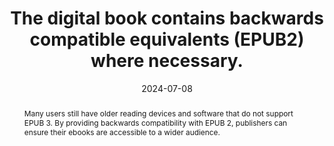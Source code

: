 ---
N: 
Rubrique: 
title: The digital book contains backwards compatible equivalents (EPUB2) where necessary.
abstract: "Many users still have older reading devices and software that do not support EPUB 3. By providing backwards compatibility with EPUB 2, publishers can ensure their ebooks are accessible to a wider audience."
categories: ["backwards compatibility"]
agrege: O0000-E086
opquast: '0000'
indiceebook: '86'
description: "Rule n° 086"
before: "085"
weight: "086"
after: "087"
actif: '1'
layout: rules
date: 2024-07-08
tags: ["Sustainability"]
objectif: ["Ensuring playback on older devices"]
Meo: ["Use EPUB2 cover metadata", 
"Include a table of contents in toc.ncx format", 
"Add EPUB2 guides to convert EPUB3 landmarks", 
"Provide fallbacks for HTML5 interactions", 
"apply a reset to the HTML5 elements used so that they do not pose a problem for solutions that do not support them", 
"Place media queries in a separate CSS sheet"]
Controle: ["Check the presence in the 'opf' file of the 'cover' metadata", 
"Check for the presence of a toc.ncx file", 
"Check the presence of a <guide> section in the opf file", 
"Check for the presence of alternative content for HTML5 elements", 
"Check the presence of css information for HTML5 elements (article, aside, details, figure, figcaption, footer, header, nav, section)",
"Check CSS sheet separation if layout is done using media queries"]
epubcheck: 
ace: 
humancheck: true
Source: ["SNE"]
Referentiel: ["EPUB 2.0.1 : https://idpf.org/epub/201"]
steps: ["Production"]
---